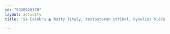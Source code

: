 ```yaml
---
id: "5020520378"
layout: activity
title: 'Sa Calobra ⛰ Watty lítaly, testosteron stříkal, kyselina mléčná odkapávala, Mallorca #9'

---
```

